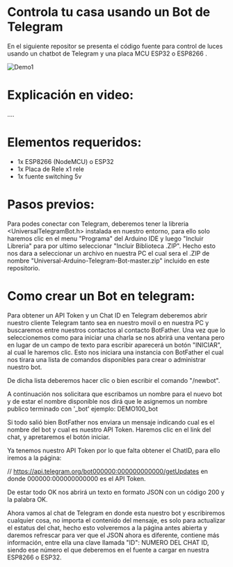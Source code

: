 # Controla tu casa usando un Bot de Telegram
En el siguiente repositor se presenta el código fuente para control de luces usando un chatbot de Telegram y una placa MCU ESP32 o ESP8266 .

![Demo1](Diagrama.jpg)

# Explicación en video:
....

# Elementos requeridos:
- 1x ESP8266 (NodeMCU) o ESP32
- 1x Placa de Rele x1 rele
- 1x fuente switching 5v

# Pasos previos:
Para podes conectar con Telegram, deberemos tener la libreria <UniversalTelegramBot.h> instalada en nuestro entorno, para ello solo haremos clic en el menu "Programa" del Arduino IDE y luego "Incluir Libreria" para por ultimo seleccionar "Incluir Biblioteca .ZIP". Hecho esto nos dara a seleccionar un archivo en nuestra PC el cual sera el .ZIP de nombre "Universal-Arduino-Telegram-Bot-master.zip" incluido en este repositorio.

# Como crear un Bot en telegram:
Para obtener un API Token y un Chat ID en Telegram deberemos abrir nuestro cliente Telegram tanto sea en nuestro movil o en nuestra PC y buscaremos entre nuestros contactos al contacto BotFather.
Una vez que lo seleccionemos como para iniciar una charla se nos abrirá una ventana pero en lugar de un campo de texto para escribir aparecerá un botón "INICIAR", al cual le haremos clic. Esto nos iniciara una instancia con BotFather el cual nos tirara una lista de comandos disponibles para crear o administrar nuestro bot. 

De dicha lista deberemos hacer clic o bien escribir el comando "/newbot". 

A continuación nos solicitara que escribamos un nombre para el nuevo bot y de estar el nombre disponible nos dirá que le asignemos un nombre publico terminado con '_bot' ejemplo: DEMO100_bot

Si todo salió bien BotFather nos enviara un mensaje indicando cual es el nombre del bot y cual es nuestro API Token. Haremos clic en el link del chat, y apretaremos el botón iniciar. 

Ya tenemos nuestro API Token por lo que falta obtener el ChatID, para ello iremos a la página:

// https://api.telegram.org/bot000000:000000000000/getUpdates en donde 000000:000000000000 es el API Token. 

De estar todo OK nos abrirá un texto en formato JSON con un código 200 y la palabra OK.

Ahora vamos al chat de Telegram en donde esta nuestro bot y escribiremos cualquier cosa, no importa el contenido del mensaje, es solo para actualizar el estatus del chat, hecho esto volveremos a la página antes abierta y daremos refrescar para ver que el JSON ahora es diferente, contiene más información, entre ella una clave llamada "ID": NUMERO DEL CHAT ID, siendo ese número el que deberemos en el fuente a cargar en nuestra ESP8266 o ESP32.

